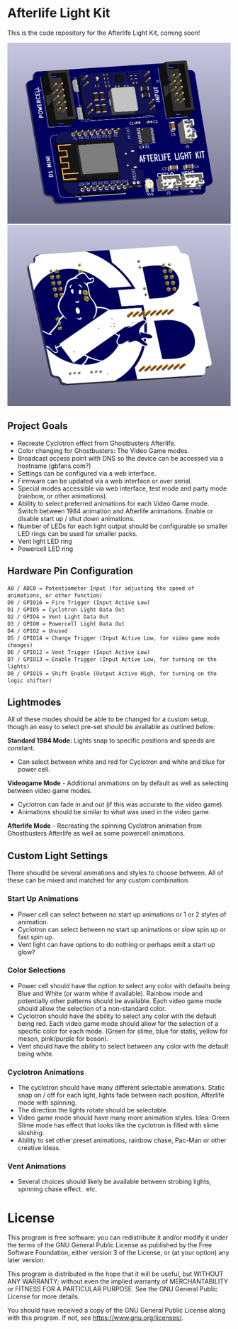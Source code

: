 # Afterlife Light Kit
This is the code repository for the Afterlife Light Kit, coming soon!

![PCB: Front](HARDWARE/images/afterlife-pcb.png)
![PCB: Back](HARDWARE/images/afterlife-pcb2.png)

## Project Goals
* Recreate Cyclotron effect from Ghostbusters Afterlife.
* Color changing for Ghostbusters: The Video Game modes.
* Broadcast access point with DNS so the device can be accessed via a hostname (gbfans.com?)
* Settings can be configured via a web interface.
* Firmware can be updated via a web interface or over serial.
* Special modes accessible via web interface, test mode and party mode (rainbow, or other animations).
* Ability to select preferred animations for each Video Game mode. Switch between 1984 animation and Afterlife animations. Enable or disable start up / shut down animations.
* Number of LEDs for each light output should be configurable so smaller LED rings can be used for smaller packs.
* Vent light LED ring
* Powercell LED ring

## Hardware Pin Configuration

    A0 / ADC0 = Potentiometer Input (for adjusting the speed of animations, or other function)
    D0 / GPIO16 = Fire Trigger (Input Active Low)
    D1 / GPIO5 = Cyclotron Light Data Out
    D2 / GPIO4 = Vent Light Data Out
    D3 / GPIO0 = Powercell Light Data Out
    D4 / GPIO2 = Unused
    D5 / GPIO14 = Change Trigger (Input Active Low, for video game mode changes)
    D6 / GPIO12 = Vent Trigger (Input Active Low)
    D7 / GPIO13 = Enable Trigger (Input Active Low, for turning on the lights)
    D8 / GPIO15 = Shift Enable (Output Active High, for turning on the logic shifter)

## Lightmodes

All of these modes should be able to be changed for a custom setup, though an easy to select pre-set should be available as outlined below:

**Standard 1984 Mode:** Lights snap to specific positions and speeds are constant.
 - Can select between white and red for Cyclotron and white and blue for power cell.

**Videogame Mode** - Additional animations on by default as well as selecting between video game modes.
 - Cyclotron can fade in and out (if this was accurate to the video game).
 - Animations should be similar to what was used in the video game.

**Afterlife Mode** - Recreating the spinning Cyclotron animation from Ghostbusters Afterlife as well as some powercell animations.

## Custom Light Settings

There shoudld be several animations and styles to choose between. All of these can be mixed and matched for any custom combination.

### Start Up Animations

- Power cell can select between no start up animations or 1 or 2 styles of animation.
- Cyclotron can select between no start up animations or slow spin up or fast spin up.
- Vent light can have options to do nothing or perhaps emit a start up glow?

### Color Selections

- Power cell should have the option to select any color with defaults being Blue and White (or warm white if available). Rainbow mode and potentially other patterns should be available. Each video game mode should allow the selection of a non-standard color.
- Cyclotron should have the ability to select any color with the default being red. Each video game mode should allow for the selection of a specific color for each mode. (Green for slime, blue for statis, yellow for meson, pink/purple for boson).
- Vent should have the ability to select between any color with the default being white.

### Cyclotron Animations

- The cyclotron should have many different selectable animations. Static snap on / off for each light, lights fade between each position, Afterlife mode with spinning.
- The direction the lights rotate should be selectable.
- Video game mode should have many more animation styles. Idea: Green Slime mode has effect that looks like the cyclotron is filled with slime sloshing.
- Ability to set other preset animations, rainbow chase, Pac-Man or other creative ideas.

### Vent Animations

- Several choices should likely be available between strobing lights, spinning chase effect.. etc.

# License

This program is free software: you can redistribute it and/or modify it under the terms of the GNU General Public License as published by the Free Software Foundation, either version 3 of the License, or (at your option) any later version.

This program is distributed in the hope that it will be useful, but WITHOUT ANY WARRANTY; without even the implied warranty of MERCHANTABILITY or FITNESS FOR A PARTICULAR PURPOSE. See the GNU General Public License for more details.

You should have received a copy of the GNU General Public License along with this program. If not, see <https://www.gnu.org/licenses/>.
